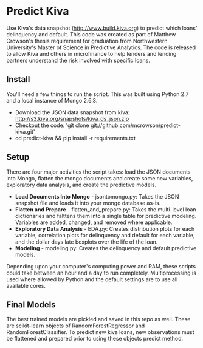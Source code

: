 

# Predict Kiva

Use Kiva's data snapshot (http://www.build.kiva.org) to predict which loans' delinquency and default. This code was created as part of Matthew Crowson's thesis requirement for graduation from 
Northwestern University's Master of Science in Predictive Analytics. The code is released to allow Kiva and others in microfinance to help lenders and lending
partners understand the risk involved with specific loans.

## Install
You'll need a few things to run the script. This was built using Python 2.7 and a local instance of Mongo 2.6.3.

* Download the JSON data snapshot from kiva: http://s3.kiva.org/snapshots/kiva_ds_json.zip
* Checkout the code: 'git clone git://github.com/mcrowson/predict-kiva.git' 
* cd predict-kiva && pip install -r requirements.txt


## Setup
There are four major activities the script takes: load the JSON documents into Mongo, flatten the mongo documents and create some new variables, exploratory data analysis, and create the predictive models.

* **Load Documents Into Mongo** - jsontomongo.py: Takes the JSON snapshot file and loads it into your mongo database as-is.
* **Flatten and Prepare** - flatten_and_prepare.py: Takes the multi-level loan dictionaries and falttens them into a single table for predictive modeling. Variables are added, changed, and removed where applicable.
* **Exploratory Data Analysis** - EDA.py: Creates distribution plots for each variable, correlation plots for delinquency and default for each variable, and the dollar days late boxplots over the life of the loan. 
* **Modeling** - modeling.py: Creates the delinquency and default predictive models.

Depending upon your computer's computing power and RAM, these scripts could take between an hour and a day to run completely. Multiprocessing is used where allowed by Python and the default settings are to use all available cores.

## Final Models
The best trained models are pickled and saved in this repo as well. These are scikit-learn objects of RandomForestRegressor and RandomForestClassifier. To predict new kiva loans, new observations must be flattened and prepared prior to using these objects predict method. 
